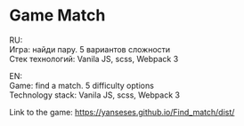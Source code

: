 # Game Match
RU:  
Игра: найди пару. 5 вариантов сложности  
Стек технологий: Vanila JS, scss, Webpack 3 
  
EN:  
Game: find a match. 5 difficulty options  
Technology stack: Vanila JS, scss, Webpack 3


Link to the game: https://yanseses.github.io/Find_match/dist/
